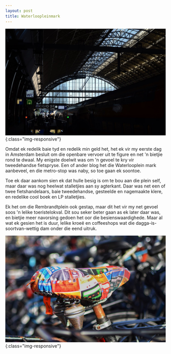 ```yaml
---
layout: post
title: Waterloopleinmark
---
```



![wlp1](/images/2021-10-28-waterloopleinmark/Waterloopleinmark-1.JPG){:class="img-responsive"}


Omdat ek redelik baie tyd en redelik min geld het, het ek vir my eerste
dag in Amsterdam besluit om die openbare vervoer uit te figure en net 'n
bietjie rond te dwaal. My enigste doelwit was om 'n gevoel te kry vir
tweedehandse fietspryse. Een of ander blog het die Waterlooplein mark
aanbeveel, en die metro-stop was naby, so toe gaan ek soontoe.

Toe ek daar aankom sien ek dat hulle besig is om te bou aan die plein
self, maar daar was nog heelwat stalletjies aan sy agterkant. Daar was
net een of twee fietshandelaars, baie tweedehandse, gesteelde en
nagemaakte klere, en redelike cool boek en LP stalletjies.

Ek het om die Rembrandtplein ook gestap, maar dit het vir my net gevoel
soos 'n lelike toeristelokval. Dit sou seker beter gaan as ek later daar
was, en bietjie meer navorsing gedoen het oor die besienswaardighede.
Maar al wat ek gesien het is duur, lelike kroeë en coffeeshops wat die
dagga-is-soortvan-wettig dam onder die eend uitruk.

![wlp2](/images/2021-10-28-waterloopleinmark/Waterloopleinmark-2.JPG){:class="img-responsive"}


